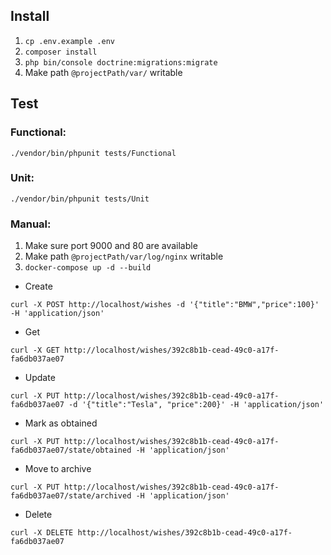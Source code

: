 ## Install

1. `cp .env.example .env`
2. `composer install`
3. `php bin/console doctrine:migrations:migrate`
4. Make path `@projectPath/var/` writable

## Test

### Functional:
`./vendor/bin/phpunit tests/Functional`

### Unit:

`./vendor/bin/phpunit tests/Unit`

### Manual:

1. Make sure port 9000 and 80 are available
2. Make path `@projectPath/var/log/nginx` writable
3. `docker-compose up -d --build`

- Create

`curl -X POST http://localhost/wishes -d '{"title":"BMW","price":100}' -H 'application/json'`

- Get

`curl -X GET http://localhost/wishes/392c8b1b-cead-49c0-a17f-fa6db037ae07`

- Update

`curl -X PUT http://localhost/wishes/392c8b1b-cead-49c0-a17f-fa6db037ae07 -d '{"title":"Tesla", "price":200}' -H 'application/json'`

- Mark as obtained

`curl -X PUT http://localhost/wishes/392c8b1b-cead-49c0-a17f-fa6db037ae07/state/obtained -H 'application/json'`

- Move to archive

`curl -X PUT http://localhost/wishes/392c8b1b-cead-49c0-a17f-fa6db037ae07/state/archived -H 'application/json'`

- Delete

`curl -X DELETE http://localhost/wishes/392c8b1b-cead-49c0-a17f-fa6db037ae07`
